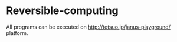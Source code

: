 # Reversible-computing
All programs can be executed on http://tetsuo.jp/janus-playground/ platform.
